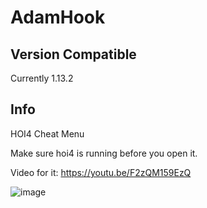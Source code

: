# AdamHook

## Version Compatible
Currently 1.13.2

## Info
HOI4 Cheat Menu

Make sure hoi4 is running before you open it.

Video for it: https://youtu.be/F2zQM159EzQ

![image](![image](https://github.com/AdamDX1337/AdamHook/assets/141924413/5c17d944-e211-454c-8d96-61bb9d810d4d)
)


